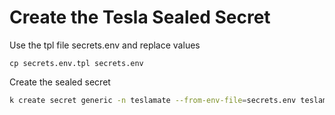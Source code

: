 # Create the Tesla Sealed Secret

Use the tpl file secrets.env and replace values
```
cp secrets.env.tpl secrets.env
```

Create the sealed secret
```bash
k create secret generic -n teslamate --from-env-file=secrets.env teslamate-secret --dry-run=client -o yaml | kubeseal --controller-namespace=sealed-secrets -w templates/secret.yaml
```

